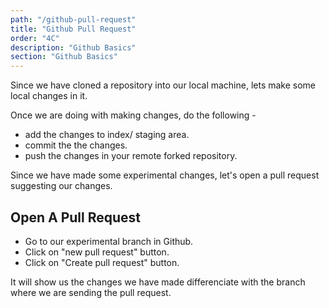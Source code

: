 ```yaml
---
path: "/github-pull-request"
title: "Github Pull Request"
order: "4C"
description: "Github Basics"
section: "Github Basics"
---
```


Since we have cloned a repository into our local machine, lets make some local changes in it.

Once we are doing with making changes, do the following -

- add the changes to index/ staging area.
- commit the the changes.
- push the changes in your remote forked repository.

Since we have made some experimental changes, let's open a pull request suggesting our changes.

## Open A Pull Request

- Go to our experimental branch in Github.
- Click on "new pull request" button.
- Click on "Create pull request" button.

It will show us the changes we have made differenciate with the branch where we are sending the pull request.
